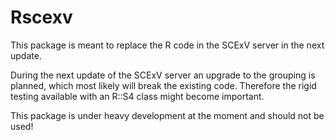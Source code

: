 # Rscexv

This package is meant to replace the R code in the SCExV server in the next update.

During the next update of the SCExV server an upgrade to the grouping is planned, which most likely will break the existing code. Therefore the rigid testing available with an R::S4 class might become important.

This package is under heavy development at the moment and should not be used!
